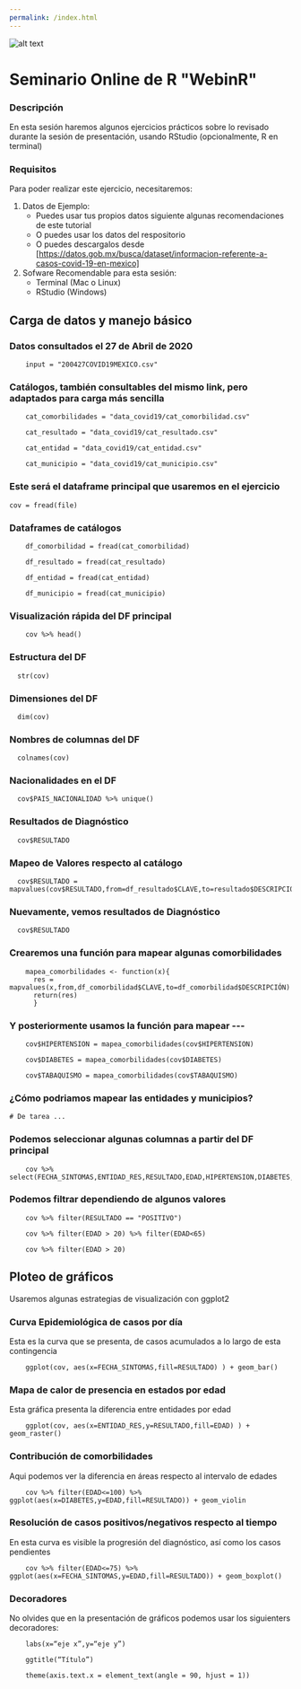 ```yaml
---
permalink: /index.html
---
```

![alt text](https://solariabiodata.com.mx/images/solaria_banner.png "Soluciones de Siguiente Generación")
# Seminario Online de R "WebinR"


### Descripción
En esta sesión haremos algunos ejercicios prácticos sobre lo revisado durante la sesión de presentación, usando RStudio (opcionalmente, R en terminal)

### Requisitos

Para poder realizar este ejercicio, necesitaremos:

1. Datos de Ejemplo:
    - Puedes usar tus propios datos siguiente algunas recomendaciones de este tutorial
    - O puedes usar los datos del respositorio
    - O puedes descargalos desde [https://datos.gob.mx/busca/dataset/informacion-referente-a-casos-covid-19-en-mexico]
2. Sofware Recomendable para esta sesión:
    - Terminal (Mac o Linux)
    - RStudio (Windows)

## Carga de datos y manejo básico

### Datos consultados el 27 de Abril de 2020
~~~
    input = "200427COVID19MEXICO.csv"
~~~
### Catálogos, también consultables del mismo link, pero adaptados para carga más sencilla
~~~
    cat_comorbilidades = "data_covid19/cat_comorbilidad.csv"
~~~
~~~
    cat_resultado = "data_covid19/cat_resultado.csv"
~~~
~~~
    cat_entidad = "data_covid19/cat_entidad.csv"
~~~
~~~
    cat_municipio = "data_covid19/cat_municipio.csv"
~~~

### Este será el dataframe principal que usaremos en el ejercicio
    cov = fread(file)

### Dataframes de catálogos
~~~
    df_comorbilidad = fread(cat_comorbilidad)
~~~
~~~
    df_resultado = fread(cat_resultado)
~~~
~~~
    df_entidad = fread(cat_entidad)
~~~
~~~
    df_municipio = fread(cat_municipio)
~~~
### Visualización rápida del DF principal
~~~
    cov %>% head()
~~~
### Estructura del DF
~~~
  str(cov)
~~~
### Dimensiones del DF
~~~
  dim(cov)
~~~
### Nombres de columnas del DF
~~~
  colnames(cov)
~~~
### Nacionalidades en el DF
~~~
  cov$PAIS_NACIONALIDAD %>% unique()
~~~
### Resultados de Diagnóstico
~~~
  cov$RESULTADO
~~~
### Mapeo de Valores respecto al catálogo
~~~
  cov$RESULTADO = mapvalues(cov$RESULTADO,from=df_resultado$CLAVE,to=resultado$DESCRIPCIÓN)
~~~
### Nuevamente, vemos resultados de Diagnóstico
~~~
  cov$RESULTADO
~~~
### Crearemos una función para mapear algunas comorbilidades
~~~
    mapea_comorbilidades <- function(x){
      res = mapvalues(x,from,df_comorbilidad$CLAVE,to=df_comorbilidad$DESCRIPCIÓN)
      return(res)
      }
~~~
### Y posteriormente usamos la función para mapear ---
~~~
    cov$HIPERTENSION = mapea_comorbilidades(cov$HIPERTENSION)
~~~
~~~
    cov$DIABETES = mapea_comorbilidades(cov$DIABETES)
~~~
~~~
    cov$TABAQUISMO = mapea_comorbilidades(cov$TABAQUISMO)
~~~
### ¿Cómo podriamos mapear las entidades y municipios?
    # De tarea ...

### Podemos seleccionar algunas columnas a partir del DF principal
~~~
    cov %>% select(FECHA_SINTOMAS,ENTIDAD_RES,RESULTADO,EDAD,HIPERTENSION,DIABETES,TABAQUISMO)
~~~
### Podemos filtrar dependiendo de algunos valores
~~~
    cov %>% filter(RESULTADO == "POSITIVO")
~~~
~~~
    cov %>% filter(EDAD > 20) %>% filter(EDAD<65)
~~~
~~~
    cov %>% filter(EDAD > 20)
~~~
## Ploteo de gráficos
 Usaremos algunas estrategias de visualización con ggplot2

### Curva Epidemiológica de casos por día
Esta es la curva que se presenta, de casos acumulados a lo largo de esta contingencia
~~~
    ggplot(cov, aes(x=FECHA_SINTOMAS,fill=RESULTADO) ) + geom_bar()
~~~
### Mapa de calor de presencia en estados por edad
 Esta gráfica presenta la diferencia entre entidades por edad
~~~
    ggplot(cov, aes(x=ENTIDAD_RES,y=RESULTADO,fill=EDAD) ) + geom_raster()
~~~
### Contribución de comorbilidades
Aqui podemos ver la diferencia en áreas respecto al intervalo de edades
~~~
    cov %>% filter(EDAD<=100) %>% ggplot(aes(x=DIABETES,y=EDAD,fill=RESULTADO)) + geom_violin
~~~
### Resolución de casos positivos/negativos respecto al tiempo
En esta curva es visible la progresión del diagnóstico, así como los casos pendientes
~~~
    cov %>% filter(EDAD<=75) %>% ggplot(aes(x=FECHA_SINTOMAS,y=EDAD,fill=RESULTADO)) + geom_boxplot()
~~~
### Decoradores
 No olvides que en la presentación de gráficos podemos usar los siguienters decoradores:
~~~
    labs(x=“eje x”,y=“eje y”)
~~~
~~~
    ggtitle(“Título”)
~~~
~~~
    theme(axis.text.x = element_text(angle = 90, hjust = 1))
~~~
